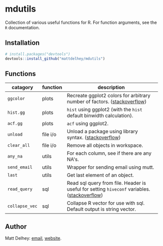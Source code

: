 mdutils
=======

Collection of various useful functions for R. For function arguments, see the `R` documentation.

Installation
-----------
```R
# install.packages("devtools")
devtools::install_github("mattdelhey/mdutils")
```

Functions
-----------

| catagory       | function     |  description  |
| --------       | --------     | ------------- |
| `ggcolor `     | plots        | Recreate ggplot2 colors for arbitrary number of factors.  ([stackoverflow](http://stackoverflow.com/questions/8197559/emulate-ggplot2-default-color-palette)) |
| `hist.gg`      | plots        | `hist` using ggplot2 (with the `hist` default binwidth calculation). |
| `acf.gg`       | plots        | `acf` using ggplot2. |
| `unload`       | file i/o     | Unload a package using library syntax. ([stackoverflow](http://stackoverflow.com/questions/6979917/how-to-unload-a-package-without-restarting-r)) |
| `clear_all`    | file i/o     | Remove all objects in workspace. |
| `any_na`       | utils        | For each column, see if there are any NA's. |
| `send_email`   | utils        | Wrapper for sending email using mutt. |
| `last`         | utils        | Get last element of an object.  |
| `read_query`   | sql          | Read sql query from file. Header is useful for setting `hiveconf` variables. ([stackoverflow](http://stackoverflow.com/questions/3580532/r-read-contents-of-text-file-as-a-query)) |
| `collapse_vec` | sql          | Collapse R vector for use with sql. Default output is string vector. |

Author
--------
Matt Delhey: [email](mailto:matt.delhey@rice.edu), [website](http://mattdelhey.com).
